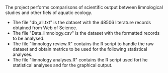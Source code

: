 The project performs comparisons of scientific output between limnological studies and other fiels of aquatic ecology.

- The file "db_all.txt" is the dataset with the 48506 literature records obtained from Web of Science.
- The file "Data_limnology.csv" is the dataset with the formatted records to be analysed.
- The file "limnology review.R" contains the R script to handle the raw dataset and obtain metrics to be used for the following statistical analyses.
- The file "limnology analyses.R" contains the R script used fort he statistical analyses and for the graphical output.
